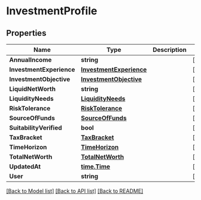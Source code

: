 # InvestmentProfile

## Properties

Name | Type | Description | Notes
------------ | ------------- | ------------- | -------------
**AnnualIncome** | **string** |  | [optional] 
**InvestmentExperience** | [**InvestmentExperience**](InvestmentExperience.md) |  | [optional] 
**InvestmentObjective** | [**InvestmentObjective**](InvestmentObjective.md) |  | [optional] 
**LiquidNetWorth** | **string** |  | [optional] 
**LiquidityNeeds** | [**LiquidityNeeds**](LiquidityNeeds.md) |  | [optional] 
**RiskTolerance** | [**RiskTolerance**](RiskTolerance.md) |  | [optional] 
**SourceOfFunds** | [**SourceOfFunds**](SourceOfFunds.md) |  | [optional] 
**SuitabilityVerified** | **bool** |  | [optional] 
**TaxBracket** | [**TaxBracket**](TaxBracket.md) |  | [optional] 
**TimeHorizon** | [**TimeHorizon**](TimeHorizon.md) |  | [optional] 
**TotalNetWorth** | [**TotalNetWorth**](TotalNetWorth.md) |  | [optional] 
**UpdatedAt** | [**time.Time**](time.Time.md) |  | [optional] 
**User** | **string** |  | [optional] 

[[Back to Model list]](../README.md#documentation-for-models) [[Back to API list]](../README.md#documentation-for-api-endpoints) [[Back to README]](../README.md)


